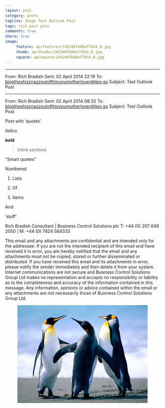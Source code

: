 ```yaml
---
layout: post
category: posts
tagline: Image Test Outlook Post
tags: rich post pics
comments: true
share: true
image: 
     feature: ap/features/145246fb88af7b54_0.jpg
     thumb: ap/thumbs/145246fb88af7b54_0.jpg
     square: ap/square/145246fb88af7b54_0.jpg
---
```


________________________________________
From: Rich Bradish
Sent: 02 April 2014 22:19
To: blogtheshizznazzoutofthisyoumotherlover@lejo.gs
Subject: Test Outlook Post

________________________________________
From: Rich Bradish
Sent: 02 April 2014 08:32
To: blogtheshizznazzoutofthisyoumotherlover@lejo.gs
Subject: Test Outlook Post

Post with ‘quotes’


*italics*

**bold**

> Inline sections

“Smart quotes”

Numbered

1.    Lists

2.    Of

3.    Items

And

‘stuff’

Rich Bradish
Consultant | Business Control Solutions plc
T: +44 (0) 207 648 2050 | M: +44 (0) 7824 564333


This email and any attachments are confidential and are intended only for the addressee. If you are not the intended recipient of this email and have received it in error, you are hereby notified that the email and any attachments must not be copied, stored or further disseminated or distributed. If you have received this email and its attachments in error, please notify the sender immediately and then delete it from your system. Internet communications are not secure and Business Control Solutions Group Ltd makes no representation and accepts no responsibility or liability as to the completeness and accuracy of the information contained in this message. Any information, opinions or advice contained within the email or any attachments are not necessarily those of Business Control Solutions Group Ltd.<figure class="">
<a href="/images/ap/standard/145246fb88af7b54_0.jpg">
<img src="/images/ap/standard/145246fb88af7b54_0.jpg">
</a></figure>